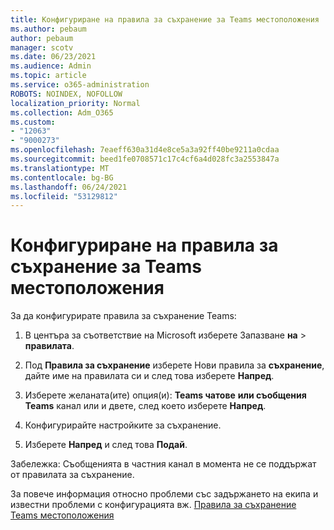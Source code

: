 ```yaml
---
title: Конфигуриране на правила за съхранение за Teams местоположения
ms.author: pebaum
author: pebaum
manager: scotv
ms.date: 06/23/2021
ms.audience: Admin
ms.topic: article
ms.service: o365-administration
ROBOTS: NOINDEX, NOFOLLOW
localization_priority: Normal
ms.collection: Adm_O365
ms.custom:
- "12063"
- "9000273"
ms.openlocfilehash: 7eaeff630a31d4e8ce5a3a92ff40be9211a0cdaa
ms.sourcegitcommit: beed1fe0708571c17c4cf6a4d028fc3a2553847a
ms.translationtype: MT
ms.contentlocale: bg-BG
ms.lasthandoff: 06/24/2021
ms.locfileid: "53129812"
---
```

# <a name="configure-retention-policies-for-teams-locations"></a>Конфигуриране на правила за съхранение за Teams местоположения

За да конфигурирате правила за съхранение Teams:

1. В центъра за съответствие на Microsoft изберете Запазване **на**  >  **правилата**.

1. Под **Правила за съхранение** изберете Нови правила за **съхранение**, дайте име на правилата си и след това изберете **Напред**.

1. Изберете желаната(ите) опция(и): **Teams чатове** **или съобщения Teams** канал или и двете, след което изберете **Напред**.

1. Конфигурирайте настройките за съхранение. 

1. Изберете **Напред** и след това **Подай**.

Забележка: Съобщенията в частния канал в момента не се поддържат от правилата за съхранение.

За повече информация относно проблеми със задържането на екипа и известни проблеми с конфигурацията вж. [Правила за съхранение Teams местоположения](/microsoft-365/compliance/create-retention-policies#retention-policy-for-teams-locations)

